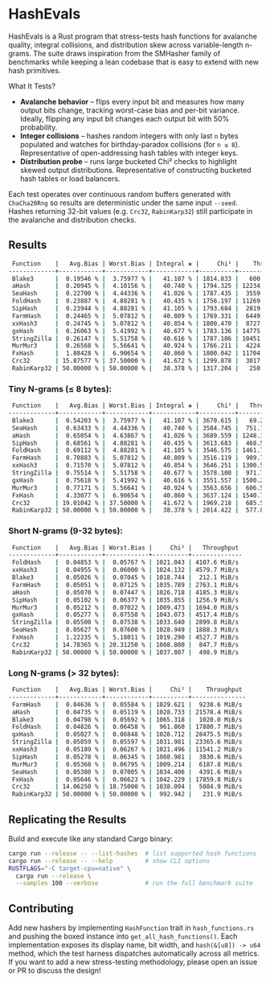 # HashEvals

HashEvals is a Rust program that stress-tests hash functions for avalanche quality, integral collisions, and distribution skew across variable-length n-grams.
The suite draws inspiration from the SMHasher family of benchmarks while keeping a lean codebase that is easy to extend with new hash primitives.

What It Tests?

- __Avalanche behavior__ – flips every input bit and measures how many output bits change, tracking worst-case bias and per-bit variance. Ideally, flipping any input bit changes each output bit with 50% probability.
- __Integer collisions__ – hashes random integers with only last `n` bytes populated and watches for birthday-paradox collisions (for `n ≤ 8`). Representative of open-addressing hash tables with integer keys.
- __Distribution probe__ – runs large bucketed Chi² checks to highlight skewed output distributions. Representative of constructing bucketed hash tables or load balancers.

Each test operates over continuous random buffers generated with `ChaCha20Rng` so results are deterministic under the same input `--seed`.
Hashes returning 32-bit values (e.g. `Crc32`, `RabinKarp32`) still participate in the avalanche and distribution checks.

## Results

```sh
 Function    |   Avg.Bias | Worst.Bias | Integral ⨳ |     Chi² |    Throughput 
-------------+------------+------------+------------+----------+---------------
 Blake3      |  0.19546 % |  3.75977 % |   41.107 % | 1814.833 |   600.0 MiB/s 
 aHash       |  0.20945 % |  4.10156 % |   40.740 % | 1794.325 | 12234.4 MiB/s 
 SeaHash     |  0.22700 % |  4.44336 % |   41.026 % | 1787.435 |  3559.3 MiB/s 
 FoldHash    |  0.23887 % |  4.88281 % |   40.435 % | 1756.197 | 11269.1 MiB/s 
 SipHash     |  0.23944 % |  4.88281 % |   41.105 % | 1793.684 |  2819.1 MiB/s 
 FarmHash    |  0.24465 % |  5.07812 % |   40.809 % | 1769.331 |  6449.6 MiB/s 
 xxHash3     |  0.24745 % |  5.07812 % |   40.854 % | 1800.470 |  8727.6 MiB/s 
 gxHash      |  0.26063 % |  5.41992 % |   40.677 % | 1783.136 | 14775.9 MiB/s 
 StringZilla |  0.26147 % |  5.51758 % |   40.616 % | 1787.186 | 10451.3 MiB/s 
 MurMur3     |  0.26568 % |  5.56641 % |   40.924 % | 1766.211 |  4224.2 MiB/s 
 FxHash      |  1.88428 % |  6.90654 % |   40.860 % | 1800.042 | 11704.6 MiB/s 
 Crc32       | 15.87577 % | 37.50000 % |   41.672 % | 1299.878 |  3017.1 MiB/s 
 RabinKarp32 | 50.00000 % | 50.00000 % |   38.378 % | 1317.204 |   250.1 MiB/s 
```

### Tiny N-grams (≤ 8 bytes):

```sh
 Function    |   Avg.Bias | Worst.Bias | Integral ⨳ |     Chi² |   Throughput 
-------------+------------+------------+------------+----------+--------------
 Blake3      |  0.54203 % |  3.75977 % |   41.107 % | 3670.615 |   69.2 MiB/s 
 SeaHash     |  0.63433 % |  4.44336 % |   40.740 % | 3584.745 |  751.7 MiB/s 
 aHash       |  0.65054 % |  4.63867 % |   41.026 % | 3689.559 | 1248.3 MiB/s 
 SipHash     |  0.68561 % |  4.88281 % |   40.435 % | 3613.683 |  468.5 MiB/s 
 FoldHash    |  0.69112 % |  4.88281 % |   41.105 % | 3546.575 | 1461.7 MiB/s 
 FarmHash    |  0.70883 % |  5.07812 % |   40.809 % | 3516.119 |  909.7 MiB/s 
 xxHash3     |  0.71570 % |  5.07812 % |   40.854 % | 3646.251 | 1300.5 MiB/s 
 StringZilla |  0.75514 % |  5.51758 % |   40.677 % | 3578.100 |  971.7 MiB/s 
 gxHash      |  0.75618 % |  5.41992 % |   40.616 % | 3551.557 | 1500.2 MiB/s 
 MurMur3     |  0.77171 % |  5.56641 % |   40.924 % | 3563.656 |  606.5 MiB/s 
 FxHash      |  4.33077 % |  6.90654 % |   40.860 % | 3637.124 | 1540.7 MiB/s 
 Crc32       | 19.01042 % | 37.50000 % |   41.672 % | 1969.218 |  685.5 MiB/s 
 RabinKarp32 | 50.00000 % | 50.00000 % |   38.378 % | 2014.422 |  577.8 MiB/s
```

### Short N-grams (9-32 bytes):

```sh
 Function    |   Avg.Bias | Worst.Bias |     Chi² |   Throughput 
-------------+------------+------------+----------+--------------
 FoldHash    |  0.04853 % |  0.05767 % | 1021.043 | 4107.6 MiB/s 
 xxHash3     |  0.04955 % |  0.06000 % | 1024.132 | 4579.7 MiB/s 
 Blake3      |  0.05026 % |  0.07045 % | 1018.744 |  212.1 MiB/s 
 FarmHash    |  0.05051 % |  0.07125 % | 1035.789 | 2763.1 MiB/s 
 aHash       |  0.05070 % |  0.07447 % | 1026.718 | 4185.3 MiB/s 
 SipHash     |  0.05102 % |  0.06377 % | 1035.855 | 1256.9 MiB/s 
 MurMur3     |  0.05212 % |  0.07022 % | 1009.473 | 1694.0 MiB/s 
 gxHash      |  0.05277 % |  0.07558 % | 1043.073 | 4517.4 MiB/s 
 StringZilla |  0.05500 % |  0.07538 % | 1033.640 | 2899.8 MiB/s 
 SeaHash     |  0.05627 % |  0.07600 % | 1028.949 | 1888.3 MiB/s 
 FxHash      |  1.22235 % |  5.18011 % | 1019.290 | 4527.7 MiB/s 
 Crc32       | 14.78365 % | 20.31250 % | 1008.800 |  847.7 MiB/s 
 RabinKarp32 | 50.00000 % | 50.00000 % | 1037.807 |  498.9 MiB/s 
```

### Long N-grams (> 32 bytes):

```sh
 Function    |   Avg.Bias | Worst.Bias |     Chi² |    Throughput 
-------------+------------+------------+----------+---------------
 FarmHash    |  0.04636 % |  0.05584 % | 1029.621 |  9238.6 MiB/s 
 aHash       |  0.04735 % |  0.05119 % | 1028.733 | 21578.4 MiB/s 
 Blake3      |  0.04798 % |  0.05692 % | 1065.318 |  1020.0 MiB/s 
 FoldHash    |  0.04826 % |  0.06458 % |  961.860 | 17880.7 MiB/s 
 gxHash      |  0.05027 % |  0.06848 % | 1028.712 | 28475.5 MiB/s 
 StringZilla |  0.05059 % |  0.05597 % | 1031.981 | 23365.6 MiB/s 
 xxHash3     |  0.05189 % |  0.06267 % | 1021.496 | 11541.2 MiB/s 
 SipHash     |  0.05278 % |  0.06345 % | 1008.981 |  3830.6 MiB/s 
 MurMur3     |  0.05368 % |  0.06795 % | 1009.214 |  6187.8 MiB/s 
 SeaHash     |  0.05380 % |  0.07005 % | 1034.406 |  4391.6 MiB/s 
 FxHash      |  0.05646 % |  0.06623 % | 1042.229 | 17859.8 MiB/s 
 Crc32       | 14.06250 % | 18.75000 % | 1038.094 |  5084.9 MiB/s 
 RabinKarp32 | 50.00000 % | 50.00000 % |  992.942 |   231.9 MiB/s
```

## Replicating the Results

Build and execute like any standard Cargo binary:

```sh
cargo run --release -- --list-hashes  # list supported hash functions
cargo run --release -- --help         # show CLI options
RUSTFLAGS="-C target-cpu=native" \
  cargo run --release \
  --samples 100 --verbose             # run the full benchmark suite
```

## Contributing

Add new hashers by implementing `HashFunction` trait in `hash_functions.rs` and pushing the boxed instance into `get_all_hash_functions()`.
Each implementation exposes its display name, bit width, and `hash(&[u8]) -> u64` method, which the test harness dispatches automatically across all metrics.
If you want to add a new stress-testing methodology, please open an issue or PR to discuss the design!
